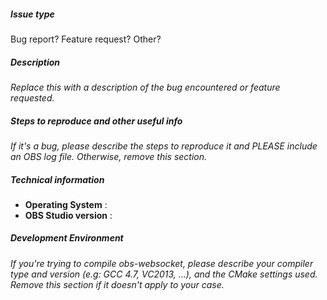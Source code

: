 ##### Issue type
Bug report? Feature request? Other?

##### Description
*Replace this with a description of the bug encountered or feature requested.*

##### Steps to reproduce and other useful info
*If it's a bug, please describe the steps to reproduce it and PLEASE include an OBS log file. Otherwise, remove this section.*

##### Technical information
- **Operating System** :
- **OBS Studio version** :

##### Development Environment
*If you're trying to compile obs-websocket, please describe your compiler type and version (e.g: GCC 4.7, VC2013, ...), and the CMake settings used.  
Remove this section if it doesn't apply to your case.*
